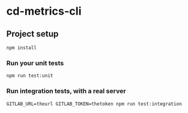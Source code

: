 # cd-metrics-cli

## Project setup
```
npm install
```

### Run your unit tests
```
npm run test:unit
```

### Run integration tests, with a real server
```
GITLAB_URL=theurl GITLAB_TOKEN=thetoken npm run test:integration
```

